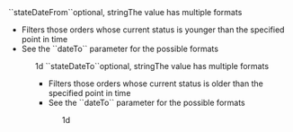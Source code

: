 <tr><td>``stateDateFrom``</td><td>optional, string</td><td>The value has multiple formats
<ul>
<li>Filters those orders whose current status is younger than the specified point in time</li>
<li>See the ``dateTo`` parameter for the possible formats</li>
<ul>
</td><td>1d</td><td></td></tr>
<tr><td>``stateDateTo``</td><td>optional, string</td><td>The value has multiple formats
<ul>
<li>Filters those orders whose current status is older than the specified point in time</li>
<li>See the ``dateTo`` parameter for the possible formats</li>
<ul>
</td><td>1d</td><td></td></tr>

